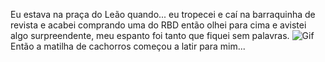 Eu estava na praça do Leão quando... eu tropecei e caí na barraquinha de revista e acabei comprando uma do RBD então olhei para cima e avistei algo surpreendente, meu espanto foi tanto que fiquei sem palavras. 
![Gif](https://www.google.com/url?sa=i&url=https%3A%2F%2Ftenor.com%2Fview%2Fgato-asombrado-gif-22677074&psig=AOvVaw2R5CkBzep7qZ4iNQB92Uv2&ust=1760017098886000&source=images&cd=vfe&opi=89978449&ved=0CBQQjRxqFwoTCLCK5uDclJADFQAAAAAdAAAAABAJ)
Então a matilha de cachorros começou a latir para mim...
